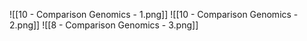 ![[10 - Comparison Genomics - 1.png]]
![[10 - Comparison Genomics - 2.png]]
![[8 - Comparison Genomics - 3.png]]